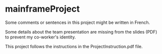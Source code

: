 # mainframeProject

Some comments or sentences in this project might be written in French.

Some details about the team presentation are missing from the slides (PDF) to prevent my co-worker's identity.

This project follows the instructions in the ProjectInstruction.pdf file.
